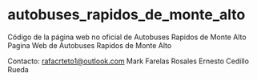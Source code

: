 # autobuses_rapidos_de_monte_alto
Código de la página web no oficial de Autobuses Rapidos de Monte Alto
Pagina Web de Autobuses Rapidos de Monte Alto

Contacto: rafacrteto1@outlook.com
Mark Farelas Rosales
Ernesto Cedillo Rueda
